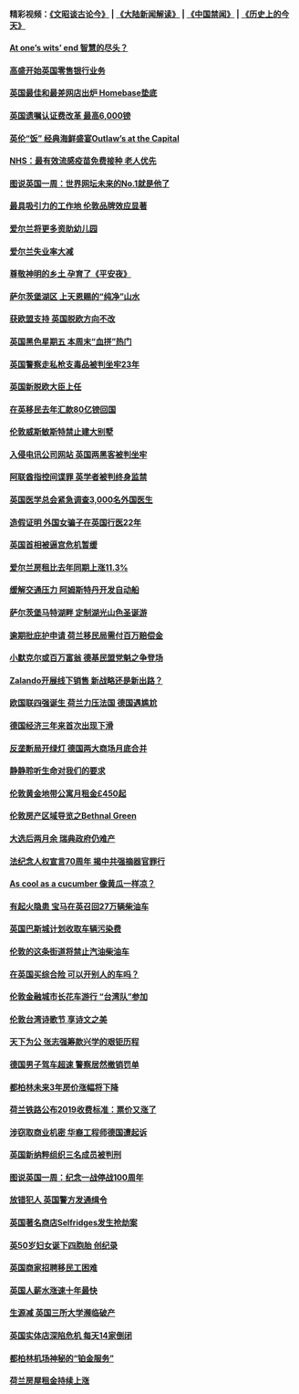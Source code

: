 #### 精彩视频：[《文昭谈古论今》](https://github.com/gfw-breaker/wenzhao/blob/master/README.md?t=11240034) | [《大陆新闻解读》](https://github.com/gfw-breaker/ntdtv-comedy/blob/master/README.md?t=11240034) | [《中国禁闻》](https://github.com/gfw-breaker/ntdtv-news/blob/master/README.md?t=11240034) | [《历史上的今天》](https://github.com/gfw-breaker/today-in-history/blob/master/README.md?t=11240034) 

#### [At one’s wits’ end 智慧的尽头？](../pages/nsc974/n10871446.md?t=11240034) 

#### [高盛开始英国零售银行业务](../pages/nsc974/n10871431.md?t=11240034) 

#### [英国最佳和最差网店出炉 Homebase垫底](../pages/nsc974/n10871402.md?t=11240034) 

#### [英国遗嘱认证费改革 最高6,000镑](../pages/nsc974/n10871381.md?t=11240034) 

#### [英伦“饭” 经典海鲜盛宴Outlaw’s at the Capital](../pages/nsc974/n10871348.md?t=11240034) 

#### [NHS：最有效流感疫苗免费接种 老人优先](../pages/nsc974/n10871342.md?t=11240034) 

#### [图说英国一周：世界网坛未来的No.1就是他了](../pages/nsc974/n10871298.md?t=11240034) 

#### [最具吸引力的工作地 伦敦品牌效应显著](../pages/nsc974/n10871267.md?t=11240034) 

#### [爱尔兰将更多资助幼儿园](../pages/nsc974/n10870662.md?t=11240034) 

#### [爱尔兰失业率大减](../pages/nsc974/n10870646.md?t=11240034) 

#### [尊敬神明的乡土 孕育了《平安夜》](../pages/nsc974/n10870591.md?t=11240034) 

#### [萨尔茨堡湖区 上天恩赐的“纯净”山水](../pages/nsc974/n10870541.md?t=11240034) 

#### [获欧盟支持 英国脱欧方向不改](../pages/nsc974/n10868925.md?t=11240034) 

#### [英国黑色星期五 本周末“血拼”热门](../pages/nsc974/n10869011.md?t=11240034) 

#### [英国警察走私枪支毒品被判坐牢23年](../pages/nsc974/n10869001.md?t=11240034) 

#### [英国新脱欧大臣上任](../pages/nsc974/n10868995.md?t=11240034) 

#### [在英移民去年汇款80亿镑回国](../pages/nsc974/n10868991.md?t=11240034) 

#### [伦敦威斯敏斯特禁止建大别墅](../pages/nsc974/n10868984.md?t=11240034) 

#### [入侵电讯公司网站 英国两黑客被判坐牢](../pages/nsc974/n10868975.md?t=11240034) 

#### [阿联酋指控间谍罪 英学者被判终身监禁](../pages/nsc974/n10868962.md?t=11240034) 

#### [英国医学总会紧急调查3,000名外国医生](../pages/nsc974/n10868955.md?t=11240034) 

#### [造假证明 外国女骗子在英国行医22年](../pages/nsc974/n10868930.md?t=11240034) 

#### [英国首相被逼宫危机暂缓](../pages/nsc974/n10868928.md?t=11240034) 

#### [爱尔兰房租比去年同期上涨11.3%](../pages/nsc974/n10868324.md?t=11240034) 

#### [缓解交通压力 阿姆斯特丹开发自动船](../pages/nsc974/n10868300.md?t=11240034) 

#### [萨尔茨堡马特湖畔 定制湖光山色圣诞游](../pages/nsc974/n10866159.md?t=11240034) 

#### [逾期批庇护申请 荷兰移民局需付百万赔偿金](../pages/nsc974/n10865847.md?t=11240034) 

#### [小默克尔或百万富翁 德基民盟党魁之争登场](../pages/nsc974/n10865739.md?t=11240034) 

#### [Zalando开展线下销售 新战略还是新出路？](../pages/nsc974/n10866031.md?t=11240034) 

#### [欧国联四强诞生 荷兰力压法国 德国遇尴尬](../pages/nsc974/n10865510.md?t=11240034) 

#### [德国经济三年来首次出现下滑](../pages/nsc974/n10864011.md?t=11240034) 

#### [反垄断局开绿灯 德国两大商场月底合并](../pages/nsc974/n10864060.md?t=11240034) 

#### [静静聆听生命对我们的要求](../pages/nsc974/n10863738.md?t=11240034) 

#### [伦敦黄金地带公寓月租金£450起](../pages/nsc974/n10861788.md?t=11240034) 

#### [伦敦房产区域导览之Bethnal Green](../pages/nsc974/n10862184.md?t=11240034) 

#### [大选后两月余 瑞典政府仍难产](../pages/nsc974/n10861579.md?t=11240034) 

#### [法纪念人权宣言70周年 揭中共强摘器官罪行](../pages/nsc974/n10860106.md?t=11240034) 

#### [As cool as a cucumber 像黄瓜一样凉？](../pages/nsc974/n10859489.md?t=11240034) 

#### [有起火隐患 宝马在英召回27万辆柴油车](../pages/nsc974/n10859484.md?t=11240034) 

#### [英国巴斯城计划收取车辆污染费](../pages/nsc974/n10859479.md?t=11240034) 

#### [伦敦的这条街道将禁止汽油柴油车](../pages/nsc974/n10859470.md?t=11240034) 

#### [在英国买综合险 可以开别人的车吗？](../pages/nsc974/n10859464.md?t=11240034) 

#### [伦敦金融城市长花车游行 “台湾队”参加](../pages/nsc974/n10858774.md?t=11240034) 

#### [伦敦台湾诗歌节 享诗文之美](../pages/nsc974/n10858757.md?t=11240034) 

#### [天下为公 张志强筹款兴学的艰钜历程](../pages/nsc974/n10858732.md?t=11240034) 

#### [德国男子驾车超速 警察居然撤销罚单](../pages/nsc974/n10856259.md?t=11240034) 

#### [都柏林未来3年房价涨幅将下降](../pages/nsc974/n10856230.md?t=11240034) 

#### [荷兰铁路公布2019收费标准：票价又涨了](../pages/nsc974/n10856218.md?t=11240034) 

#### [涉窃取商业机密 华裔工程师德国遭起诉](../pages/nsc974/n10854819.md?t=11240034) 

#### [英国新纳粹组织三名成员被判刑](../pages/nsc974/n10854209.md?t=11240034) 

#### [图说英国一周：纪念一战停战100周年](../pages/nsc974/n10854258.md?t=11240034) 

#### [放错犯人 英国警方发通缉令](../pages/nsc974/n10854253.md?t=11240034) 

#### [英国著名商店Selfridges发生抢劫案](../pages/nsc974/n10854242.md?t=11240034) 

#### [英50岁妇女诞下四胞胎 创纪录](../pages/nsc974/n10854237.md?t=11240034) 

#### [英国商家招聘移民工困难](../pages/nsc974/n10854233.md?t=11240034) 

#### [英国人薪水涨速十年最快](../pages/nsc974/n10854228.md?t=11240034) 

#### [生源减 英国三所大学濒临破产](../pages/nsc974/n10854219.md?t=11240034) 

#### [英国实体店深陷危机 每天14家倒闭](../pages/nsc974/n10854195.md?t=11240034) 

#### [都柏林机场神秘的“铂金服务”](../pages/nsc974/n10853840.md?t=11240034) 

#### [荷兰房屋租金持续上涨](../pages/nsc974/n10853784.md?t=11240034) 

